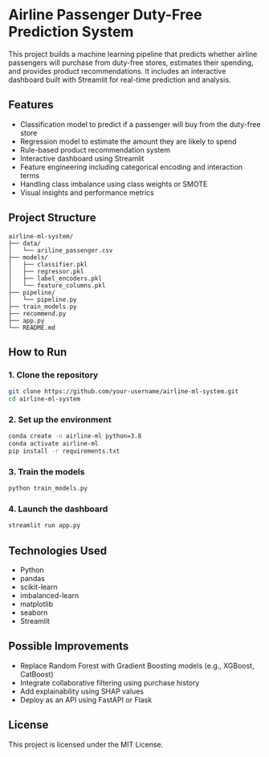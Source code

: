 # Airline Passenger Duty-Free Prediction System

This project builds a machine learning pipeline that predicts whether airline passengers will purchase from duty-free stores, estimates their spending, and provides product recommendations. It includes an interactive dashboard built with Streamlit for real-time prediction and analysis.

## Features

- Classification model to predict if a passenger will buy from the duty-free store
- Regression model to estimate the amount they are likely to spend
- Rule-based product recommendation system
- Interactive dashboard using Streamlit
- Feature engineering including categorical encoding and interaction terms
- Handling class imbalance using class weights or SMOTE
- Visual insights and performance metrics

## Project Structure

```
airline-ml-system/
├── data/
│   └── ariline_passenger.csv
├── models/
│   ├── classifier.pkl
│   ├── regressor.pkl
│   ├── label_encoders.pkl
│   └── feature_columns.pkl
├── pipeline/
│   └── pipeline.py
├── train_models.py
├── recommend.py
├── app.py
└── README.md
```

## How to Run

### 1. Clone the repository

```bash
git clone https://github.com/your-username/airline-ml-system.git
cd airline-ml-system
```

### 2. Set up the environment

```bash
conda create -n airline-ml python=3.8
conda activate airline-ml
pip install -r requirements.txt
```

### 3. Train the models

```bash
python train_models.py
```

### 4. Launch the dashboard

```bash
streamlit run app.py
```

## Technologies Used

- Python
- pandas
- scikit-learn
- imbalanced-learn
- matplotlib
- seaborn
- Streamlit

## Possible Improvements

- Replace Random Forest with Gradient Boosting models (e.g., XGBoost, CatBoost)
- Integrate collaborative filtering using purchase history
- Add explainability using SHAP values
- Deploy as an API using FastAPI or Flask

## License

This project is licensed under the MIT License.
